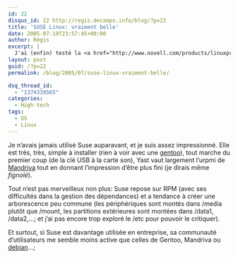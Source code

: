 ```yaml
---
id: 22
disqus_id: 22 http://regis.decamps.info/blog/?p=22
title: 'SUSE Linux: vraiment belle'
date: 2005-07-19T23:57:45+00:00
author: Régis
excerpt: |
  J'ai (enfin) testé la <a href="http://www.novell.com/products/linuxprofessional/">Suse 9.3</a>.
layout: post
guid: /?p=22
permalink: /blog/2005/07/suse-linux-vraiment-belle/

dsq_thread_id:
  - "1374339565"
categories:
  - High-tech
tags:  
  - OS
  - Linux
---
```

Je n’avais jamais utilisé Suse auparavant, et je suis assez impressionné. Elle est très, très, simple à installer (rien à voir avec une [gentoo](http://www.gentoo.org)), tout marche du premier coup (de la clé USB à la carte son), Yast vaut largement l’urpmi de [Mandriva](http://www.Mandriva.com) tout en donnant l’impression d’être plus fini (je dirais même _fignolé_).

Tout n’est pas merveilleux non plus: Suse repose sur RPM (avec ses difficultés dans la gestion des dépendances) et a tendance à créer une arborescence peu commune (les périphériques sont montés dans /media plutôt que /mount, les partitions extérieures sont montées dans /data1, /data2,…; et j’ai pas encore trop exploré le /etc pour pouvoir le critiquer).

Et surtout, si Suse est davantage utilisée en entreprise, sa communauté d’utilisateurs me semble moins active que celles de Gentoo, Mandriva ou [debian](http://www.debian.org)…;
